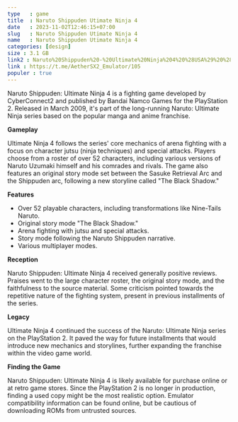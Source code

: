 ```yaml
---
type   : game
title  : Naruto Shippuden Utimate Ninja 4
date   : 2023-11-02T12:46:15+07:00
slug   : Naruto Shippuden Utimate Ninja 4
name   : Naruto Shippuden Utimate Ninja 4
categories: [design]
size : 3.1 GB
link2 : Naruto%20Shippuden%20-%20Ultimate%20Ninja%204%20%28USA%29%20%28En%2CFr%29
link : https://t.me/AetherSX2_Emulator/105
populer : true
---
```


Naruto Shippuden: Ultimate Ninja 4 is a fighting game developed by CyberConnect2 and published by Bandai Namco Games for the PlayStation 2. Released in March 2009, it's part of the long-running Naruto: Ultimate Ninja series based on the popular manga and anime franchise.

**Gameplay**

Ultimate Ninja 4 follows the series' core mechanics of arena fighting with a focus on character jutsu (ninja techniques) and special attacks. Players choose from a roster of over 52 characters, including various versions of Naruto Uzumaki himself and his comrades and rivals. The game also features an original story mode set between the Sasuke Retrieval Arc and the Shippuden arc, following a new storyline called "The Black Shadow."

**Features**

* Over 52 playable characters, including transformations like Nine-Tails Naruto.
* Original story mode "The Black Shadow."
* Arena fighting with jutsu and special attacks.
* Story mode following the Naruto Shippuden narrative.
* Various multiplayer modes.

**Reception**

Naruto Shippuden: Ultimate Ninja 4 received generally positive reviews. Praises went to the large character roster, the original story mode, and the faithfulness to the source material. Some criticism pointed towards the repetitive nature of the fighting system, present in previous installments of the series.

**Legacy**

Ultimate Ninja 4 continued the success of the Naruto: Ultimate Ninja series on the PlayStation 2. It paved the way for future installments that would introduce new mechanics and storylines, further expanding the franchise within the video game world.

**Finding the Game**

Naruto Shippuden: Ultimate Ninja 4 is likely available for purchase online or at retro game stores.  Since the PlayStation 2 is no longer in production, finding a used copy might be the most realistic option. Emulator compatibility information can be found online, but be cautious of downloading ROMs from untrusted sources.
